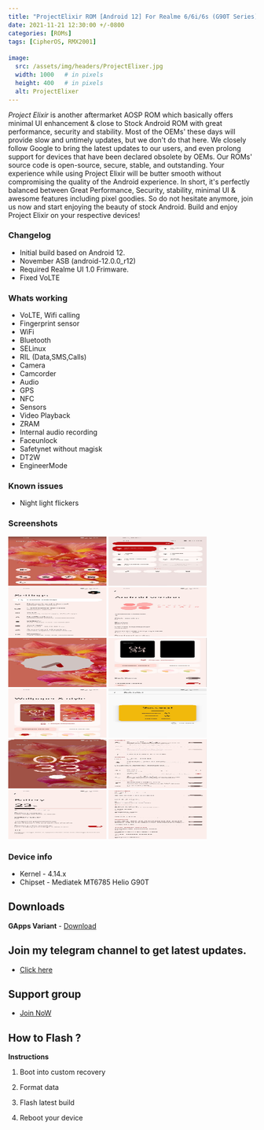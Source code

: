 ```yaml
---
title: "ProjectElixir ROM [Android 12] For Realme 6/6i/6s (G90T Series) [UNOFFICIAL]"
date: 2021-11-21 12:30:00 +/-0800
categories: [ROMs]
tags: [CipherOS, RMX2001]

image:
  src: /assets/img/headers/ProjectElixer.jpg
  width: 1000   # in pixels
  height: 400   # in pixels
  alt: ProjectElixer
---
```

*Project Elixir* is another aftermarket AOSP ROM which basically offers minimal UI enhancement & close to Stock Android ROM with great performance, security and stability. Most of the OEMs' these days will provide slow and untimely updates, but we don't do that here. We closely follow Google to bring the latest updates to our users, and even prolong support for devices that have been declared obsolete by OEMs. Our ROMs' source code is open-source, secure, stable, and outstanding. Your experience while using Project Elixir will be butter smooth without compromising the quality of the Android experience. In short, it's perfectly balanced between Great Performance, Security, stability, minimal UI & awesome features including pixel goodies. So do not hesitate anymore, join us now and start enjoying the beauty of stock Android. Build and enjoy Project Elixir on your respective devices!

### Changelog

- Initial build based on Android 12.
- November ASB (android-12.0.0_r12)
- Required Realme UI 1.0 Frimware.
- Fixed VoLTE

### Whats working
* VoLTE, Wifi calling
* Fingerprint sensor
* WiFi
* Bluetooth
* SELinux
* RIL (Data,SMS,Calls)
* Camera
* Camcorder
* Audio
* GPS
* NFC
* Sensors
* Video Playback
* ZRAM
* Internal audio recording
* Faceunlock
* Safetynet without magisk
* DT2W
* EngineerMode
  
### Known issues
* Night light flickers

### Screenshots
<p float="normal"> 
    <img src="/assets/img/screenshots/projectelixer/01.jpg" width=200 height=100>
    <img src="/assets/img/screenshots/projectelixer/02.jpg" width=200 height=100>
    <img src="/assets/img/screenshots/projectelixer/03.jpg" width=200 height=100>
    <img src="/assets/img/screenshots/projectelixer/04.jpg" width=200 height=100>
    <img src="/assets/img/screenshots/projectelixer/05.jpg" width=200 height=100>
    <img src="/assets/img/screenshots/projectelixer/06.jpg" width=200 height=100>
    <img src="/assets/img/screenshots/projectelixer/07.jpg" width=200 height=100>
    <img src="/assets/img/screenshots/projectelixer/08.jpg" width=200 height=100>
    <img src="/assets/img/screenshots/projectelixer/09.jpg" width=200 height=100>
    <img src="/assets/img/screenshots/projectelixer/10.jpg" width=200 height=100>
    <img src="/assets/img/screenshots/projectelixer/11.jpg" width=200 height=100>
    <img src="/assets/img/screenshots/projectelixer/12.jpg" width=200 height=100>
</p>

### Device info
- Kernel - 4.14.x
- Chipset - Mediatek MT6785 Helio G90T

## Downloads
**GApps Variant** - [Download](https://github.com/iamthecloverly/releases/releases/download/0.09/ProjectElixir_1.1_RMX2001-12.0-20211122-1029-UNOFFICIAL.zip)

## Join my telegram channel to get latest updates.
* [Click here](https://t.me/TheCloverly_Releases)

## Support group
* [Join NoW](https://t.me/SriBalajiHub)

## How to Flash ?
**Instructions**

1) Boot into custom recovery 

2) Format data

3) Flash latest build

4) Reboot your device 
